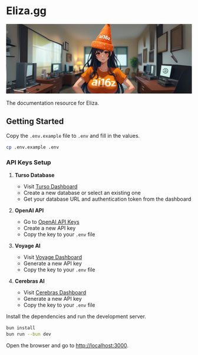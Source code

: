 # Eliza.gg

![Eliza.gg Cover](./public/cover.png)

The documentation resource for Eliza.

## Getting Started

Copy the `.env.example` file to `.env` and fill in the values.

```bash
cp .env.example .env
```

### API Keys Setup

1. **Turso Database**

   - Visit [Turso Dashboard](https://app.turso.tech)
   - Create a new database or select an existing one
   - Get your database URL and authentication token from the dashboard

2. **OpenAI API**

   - Go to [OpenAI API Keys](https://platform.openai.com/settings/organization/api-keys)
   - Create a new API key
   - Copy the key to your `.env` file

3. **Voyage AI**

   - Visit [Voyage Dashboard](https://dash.voyageai.com)
   - Generate a new API key
   - Copy the key to your `.env` file

4. **Cerebras AI**
   - Visit [Cerebras Dashboard](https://cloud.cerebras.ai/)
   - Generate a new API key
   - Copy the key to your `.env` file

Install the dependencies and run the development server.

```bash
bun install
bun run --bun dev
```

Open the browser and go to [http://localhost:3000](http://localhost:3000).
